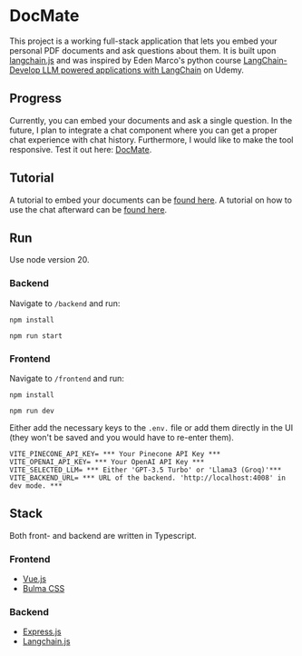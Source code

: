 # DocMate
This project is a working full-stack application that lets you embed your personal PDF documents and ask questions about them.
It is built upon [langchain.js](https://js.langchain.com/v0.2/docs/introduction/) and was inspired by Eden Marco's python course [LangChain- Develop LLM powered applications with LangChain](https://www.udemy.com/course/langchain/) on Udemy.
## Progress
Currently, you can embed your documents and ask a single question. In the future, I plan to integrate a chat component where you can get a proper chat experience with chat history. Furthermore, I would like to make the tool responsive.
Test it out here: [DocMate](https://retrievaltool-frontend.onrender.com/setup-wiki).
## Tutorial
A tutorial to embed your documents can be [found here](https://retrievaltool-frontend.onrender.com/setup-wiki).
A tutorial on how to use the chat afterward can be [found here](https://retrievaltool-frontend.onrender.com/chat-wiki).
## Run
Use node version 20.
### Backend
Navigate to `/backend` and run:
```
npm install
```
```
npm run start
```
### Frontend
Navigate to `/frontend` and run:
```
npm install
```
```
npm run dev
```
Either add the necessary keys to the `.env.` file or add them directly in the UI (they won't be saved and you would have to re-enter them).
```
VITE_PINECONE_API_KEY= *** Your Pinecone API Key ***
VITE_OPENAI_API_KEY= *** Your OpenAI API Key ***
VITE_SELECTED_LLM= *** Either 'GPT-3.5 Turbo' or 'Llama3 (Groq)'***
VITE_BACKEND_URL= *** URL of the backend. 'http://localhost:4008' in dev mode. ***
```
## Stack
Both front- and backend are written in Typescript.
### Frontend
- [Vue.js](https://vuejs.org/)
- [Bulma CSS](https://bulma.io/)
### Backend
- [Express.js](http://expressjs.com/)
- [Langchain.js](https://js.langchain.com/v0.2/docs/introduction/)
